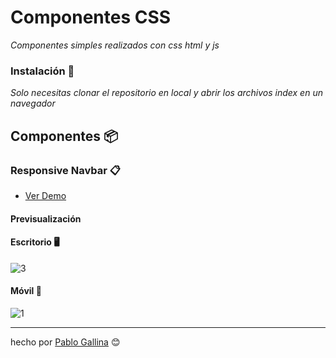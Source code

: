 # Componentes CSS

_Componentes simples realizados con css html y js_

### Instalación 🔧

_Solo necesitas clonar el repositorio en local y abrir los archivos index en un navegador_

## Componentes 📦
### Responsive Navbar 📋

* [Ver Demo](https://codepen.io/pablo-gallina/pen/QWqdyMG)
#### Previsualización
#### Escritorio 🖥️
![3](https://user-images.githubusercontent.com/75453133/146071821-16e268b2-e6f2-4613-9ebe-0855707e0a35.PNG)
#### Móvil 📱
![1](https://user-images.githubusercontent.com/75453133/146071822-b2388285-6b6a-4b61-96bb-f092a9fee9fb.PNG)

---
hecho por [Pablo Gallina](https://github.com/Pablo-Gallina) 😊
